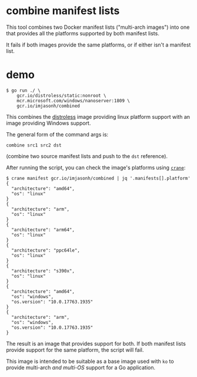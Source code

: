 # combine manifest lists

This tool combines two Docker manifest lists ("multi-arch images") into one that provides all the platforms supported by both manifest lists.

It fails if both images provide the same platforms, or if either isn't a manifest list.

# demo

```
$ go run ./ \
    gcr.io/distroless/static:nonroot \
    mcr.microsoft.com/windows/nanoserver:1809 \
    gcr.io/imjasonh/combined
```

This combines the [distroless](https://github.com/googlecontainertools/distroless) image providing linux platform support with an image providing Windows support.

The general form of the command args is:

```
combine src1 src2 dst
```

(combine two source manifest lists and push to the `dst` reference).

After running the script, you can check the image's platforms using [`crane`](https://github.com/google/go-containerregistry/blob/main/cmd/crane/README.md):

```
$ crane manifest gcr.io/imjasonh/combined | jq '.manifests[].platform'
{
  "architecture": "amd64",
  "os": "linux"
}
{
  "architecture": "arm",
  "os": "linux"
}
{
  "architecture": "arm64",
  "os": "linux"
}
{
  "architecture": "ppc64le",
  "os": "linux"
}
{
  "architecture": "s390x",
  "os": "linux"
}
{
  "architecture": "amd64",
  "os": "windows",
  "os.version": "10.0.17763.1935"
}
{
  "architecture": "arm",
  "os": "windows",
  "os.version": "10.0.17763.1935"
}
```

The result is an image that provides support for both.
If both manifest lists provide support for the same platform, the script will fail.

This image is intended to be suitable as a base image used with `ko` to provide multi-arch _and multi-OS_ support for a Go application.
